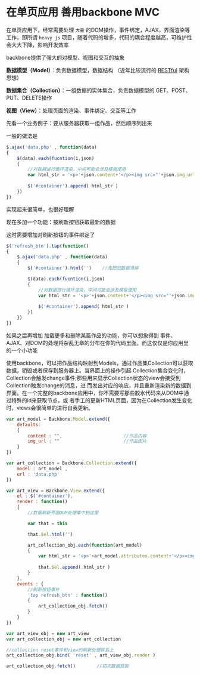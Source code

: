 # 在单页应用 善用backbone MVC

在单页应用下，经常需要处理 `大量` 的DOM操作，事件绑定，AJAX，界面渲染等工作，即所谓 `heavy js` 项目，随着代码的增多，代码的耦合程度越高，可维护性会大大下降，影响开发效率

backbone提供了强大的对模型、视图和交互的抽象


**数据模型（Model）**：负责数据模型，数据结构  （近年比较流行的 [RESTful][1] 架构思想）

**数据集合（Collection）**：一组数据的实体集合，负责数据模型的 GET、POST、PUT、DELETE操作

**视图（View）**：处理页面的渲染、事件绑定、交互等工作


先看一个业务例子：要从服务器获取一组作品，然后顺序列出来

一般的做法是
```javascript
$.ajax('data.php' , function(data)
{
    $(data).each(fucntion(i,json)
    {
        //对数据进行循环渲染，中间可能会涉及模板使用
        var html_str = '<p>'+json.content+'</p><img src="'+json.img_url+'">'
        
        $('#container').append( html_str )
    })
})
```
实现起来很简单，也很好理解

现在多加一个功能：按刷新按钮获取最新的数据

这时需要增加对刷新按钮的事件绑定了
```javascript
$('refresh_btn').tap(function()
{
    $.ajax('data.php' , function(data)
	{
        $('#container').html('')    //先把旧数据清掉

	    $(data).each(fucntion(i,json)
	    {
		    //对数据进行循环渲染，中间可能会涉及模板使用
		    var html_str = '<p>'+json.content+'</p><img src="'+json.img_url+'">'
		
		    $('#container').append( html_str )
	    })
	})
})
```

如果之后再增加 加载更多和删除某篇作品的功能，你可以想象得到 事件、AJAX、对DOM的处理将杂乱无章的分布在你的代码里面。而这仅仅是你应用里的一个小功能

使用backbone，可以把作品结构映射到Models，通过作品集Collection可以获取数据，销毁或者保存到服务器上。当界面上的操作引起 Collection集合变化时，Collection会触发change事件;那些用来显示Collection状态的view会接受到Collection触发change的消息，进 而发出对应的响应，并且重新渲染新的数据到界面。在一个完整的backbone应用中，你不需要写那些胶水代码来从DOM中通过特殊的id来获取节点，或 者手工的更新HTML页面，因为在Collection发生变化时，views会很简单的进行自我更新。

```javascript
var art_model = Backbone.Model.extend({
	defaults:
	{
		content : "",						//作品内容
		img_url : ""						//作品图片
	}
})

var art_collection = Backbone.Collection.extend({
    model : art_model ,
    url : 'data.php'
})

var art_view = Backbone.View.extend({
    el : $('#container'),
    render : function()
    {
        //数据刷新界面DOM处理集中到这里

        var that = this

        that.$el.html('')

        art_collection_obj.each(function(art_model)
        {
            var html_str = '<p>'+art_model.attributes.content+'</p><img src="'+art_model.attributes.img_url+'">'
		
		    that.$el.append( html_str )
        }
    },
    events : {
        //刷新按钮事件
        'tap refresh_btn' : function()
        {
            art_collection_obj.fetch()
        }
    }
})

var art_view_obj = new art_view
var art_collection_obj = new art_collection

//collection reset事件和view的刷新处理联系上
art_collection_obj.bind( 'reset' , art_view_obj.render )    

art_collection_obj.fetch()        //初次数据获取
```


  [1]: http://baike.baidu.com/link?url=-p0t6C5aaK3weBlY7gHztCFnHxFHIL1rxWOrHsKuu_WfcMDoFqR8zaQ-JfMg81lYJnnC2z4B9NqxHGhly7hPqK
